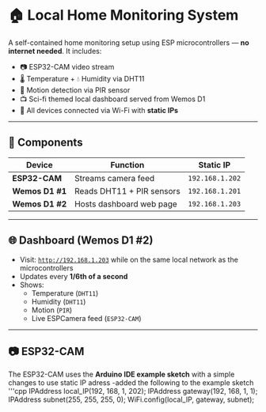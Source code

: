 # 🏠 Local Home Monitoring System

A self-contained home monitoring setup using ESP microcontrollers — **no internet needed**. It includes:

- 📷 ESP32-CAM video stream
- 🌡️ Temperature + 💧 Humidity via DHT11
- 🚶 Motion detection via PIR sensor
- 📺 Sci-fi themed local dashboard served from Wemos D1
- 📡 All devices connected via Wi-Fi with **static IPs**

---

## 🔧 Components

| Device            | Function                    | Static IP        |
|-------------------|-----------------------------|------------------|
| **ESP32-CAM**     | Streams camera feed         | `192.168.1.202`  |
| **Wemos D1 #1**   | Reads DHT11 + PIR sensors   | `192.168.1.201`  |
| **Wemos D1 #2**   | Hosts dashboard web page    | `192.168.1.203`  |

---
## 🌐 Dashboard (Wemos D1 #2)

- Visit: [`http://192.168.1.203`](http://192.168.1.203) while on the same local network as the microcontrollers 
- Updates every **1/6th of a second**
- Shows:
  -  Temperature (`DHT11`)
  -  Humidity (`DHT11`)
  -  Motion (`PIR`)
  -  Live ESPCamera feed (`ESP32-CAM`)

---

## 📷 ESP32-CAM

The ESP32-CAM uses the **Arduino IDE example sketch** with a simple changes to use static IP adress
  -added the following to the example sketch 
  '''cpp
    IPAddress local_IP(192, 168, 1, 202);
    IPAddress gateway(192, 168, 1, 1);
    IPAddress subnet(255, 255, 255, 0);
    WiFi.config(local_IP, gateway, subnet); 
